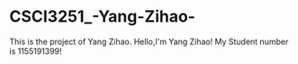 # CSCI3251_-Yang-Zihao-
This is the project of Yang Zihao.
Hello,I'm Yang Zihao!
My Student number is 1155191399!
